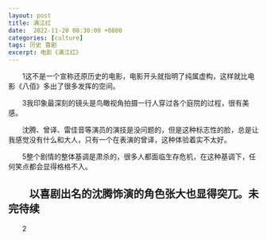 ```yaml
---
layout: post
title: 满江红
date:  2022-11-20 08:30:00 +0800
categories: [culture]
tags: 历史 喜剧
excerpt: 电影《满江红》
---
```


&emsp;&emsp;1这不是一个宣称还原历史的电影，电影开头就指明了纯属虚构，这样就比电影《八佰》多出了很多发挥的空间。

&emsp;&emsp;3我印象最深刻的镜头是鸟瞰视角拍摄一行人穿过各个庭院的过程，很有美感。

&emsp;&emsp;沈腾、曾译、雷佳音等演员的演技是没问题的，但是这种标志性的脸，总是让我感觉没有什么和大人，只有一个在表演的曾译，这种体验着实不太好。

&emsp;&emsp;5整个剧情的整体基调是肃杀的，很多人都面临生存危机，在这种基调下，任何笑点都会显得格格不入。

&emsp;&emsp;以喜剧出名的沈腾饰演的角色张大也显得突兀。未完待续
---

&emsp;&emsp;2


&emsp;&emsp;
